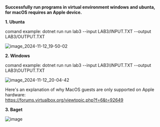 **Successfully run programs in virtual environment windows and ubunta, for macOS requires an Apple device.**

**1. Ubunta**

comand example: dotnet run run lab3 --input LAB3/INPUT.TXT --output LAB3/OUTPUT.TXT

![image_2024-11-12_19-50-02](https://github.com/user-attachments/assets/9844e722-2c20-4d77-94c3-9665d8f30fe8)

**2. Windows**

comand example: dotnet run run lab3 --input LAB3\INPUT.TXT --output LAB3\OUTPUT.TXT

![image_2024-11-12_20-04-42](https://github.com/user-attachments/assets/b9b34fb8-93de-4cb1-94cd-913cde94b56d)

Here's an explanation of why MacOS guests are only supported on Apple hardware:\
https://forums.virtualbox.org/viewtopic.php?f=6&t=92649

**3. Baget**

![image](https://github.com/user-attachments/assets/e56b9c5e-4277-4cc5-8a3c-56692f4950c4)


